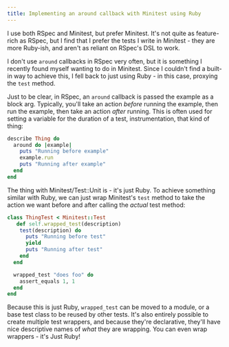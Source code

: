 ```yaml
---
title: Implementing an around callback with Minitest using Ruby
---
```


I use both RSpec and Minitest, but prefer Minitest. It's not quite as
feature-rich as RSpec, but I find that I prefer the tests I write in Minitest -
they are more Ruby-ish, and aren't as reliant on RSpec's DSL to work.

I don't use `around` callbacks in RSpec very often, but it is something I
recently found myself wanting to do in Minitest. Since I couldn't find a
built-in way to achieve this, I fell back to just using Ruby - in this case,
proxying the `test` method.

Just to be clear, in RSpec, an `around` callback is passed the example as a
block arg. Typically, you'll take an action _before_ running the example, then
run the example, then take an action _after_ running. This is often used for
setting a variable for the duration of a test, instrumentation, that kind of
thing:

```ruby
describe Thing do
  around do |example|
    puts "Running before example"
    example.run
    puts "Running after example"
  end
end
```

The thing with Minitest/Test::Unit is - it's just Ruby. To achieve something
similar with Ruby, we can just wrap Minitest's `test` method to take the action
we want before and after calling the _actual_ test method:

```ruby
class ThingTest < Minitest::Test
   def self.wrapped_test(description)
    test(description) do
      puts "Running before test"
      yield
      puts "Running after test"
    end
  end

  wrapped_test "does foo" do
    assert_equals 1, 1
  end
end
```

Because this is just Ruby, `wrapped_test` can be moved to a module, or a base
test class to be reused by other tests. It's also entirely possible to create
multiple test wrappers, and because they're declarative, they'll have nice
descriptive names of _what_ they are wrapping. You can even wrap wrappers - it's
Just Ruby!
